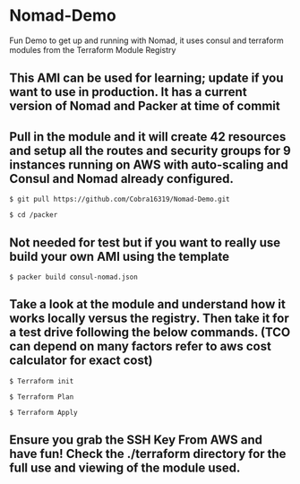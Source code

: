 # Nomad-Demo
Fun Demo to get up and running with Nomad, it uses consul and terraform modules from the Terraform Module Registry

## This AMI can be used for learning; update if you want to use in production. It has a current version of Nomad and Packer at time of commit

## Pull in the module and it will create 42 resources and setup all the routes and security groups for 9 instances running on AWS with auto-scaling and Consul and Nomad already configured. 


```
$ git pull https://github.com/Cobra16319/Nomad-Demo.git
```

```
$ cd /packer
```

## Not needed for test but if you want to really use build your own AMI using the template

```
$ packer build consul-nomad.json 
```
## Take a look at the module and understand how it works locally versus the registry. Then take it for a test drive following the below commands. (TCO can depend on many factors refer to aws cost calculator for exact cost)

```
$ Terraform init
```
```
$ Terraform Plan 
```
```
$ Terraform Apply
```


## Ensure you grab the SSH Key From AWS and have fun! Check the ./terraform directory for the full use and viewing of the module used.
